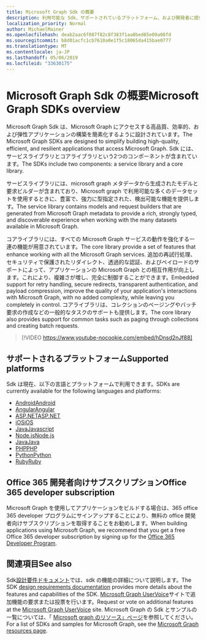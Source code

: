 ```yaml
---
title: Microsoft Graph Sdk の概要
description: 利用可能な Sdk、サポートされているプラットフォーム、および開発者に提供する値について説明します。
localization_priority: Normal
author: MichaelMainer
ms.openlocfilehash: deab2aac6f087f82c8f383f1aa0bed65e09a08fd
ms.sourcegitcommit: b8d01acfc1cb7610a0e1f5c18065da415bae0777
ms.translationtype: MT
ms.contentlocale: ja-JP
ms.lasthandoff: 05/06/2019
ms.locfileid: "33630175"
---
```

# <a name="microsoft-graph-sdks-overview"></a><span data-ttu-id="6c761-103">Microsoft Graph Sdk の概要</span><span class="sxs-lookup"><span data-stu-id="6c761-103">Microsoft Graph SDKs overview</span></span>

<span data-ttu-id="6c761-104">Microsoft Graph Sdk は、Microsoft Graph にアクセスする高品質、効率的、および弾性アプリケーションの構築を簡素化するように設計されています。</span><span class="sxs-lookup"><span data-stu-id="6c761-104">The Microsoft Graph SDKs are designed to simplify building high-quality, efficient, and resilient applications that access Microsoft Graph.</span></span> <span data-ttu-id="6c761-105">Sdk には、サービスライブラリとコアライブラリという2つのコンポーネントが含まれています。</span><span class="sxs-lookup"><span data-stu-id="6c761-105">The SDKs include two components: a service library and a core library.</span></span>

<span data-ttu-id="6c761-106">サービスライブラリには、microsoft graph メタデータから生成されたモデルと要求ビルダーが含まれており、Microsoft graph で利用可能な多くのデータセットを使用するときに、豊富で、強力に型指定された、検出可能な機能を提供します。</span><span class="sxs-lookup"><span data-stu-id="6c761-106">The service library contains models and request builders that are generated from Microsoft Graph metadata to provide a rich, strongly typed, and discoverable experience when working with the many datasets available in Microsoft Graph.</span></span>

<span data-ttu-id="6c761-107">コアライブラリには、すべての Microsoft Graph サービスの動作を強化する一連の機能が用意されています。</span><span class="sxs-lookup"><span data-stu-id="6c761-107">The core library provide a set of features that enhance working with all the Microsoft Graph services.</span></span> <span data-ttu-id="6c761-108">追加の再試行処理、セキュリティで保護されたリダイレクト、透過的な認証、およびペイロードのサポートによって、アプリケーションの Microsoft Graph との相互作用が向上します。これにより、複雑さが増し、完全に制御することができます。</span><span class="sxs-lookup"><span data-stu-id="6c761-108">Embedded support for retry handling, secure redirects, transparent authentication, and payload compression, improve the quality of your application's interactions with Microsoft Graph, with no added complexity, while leaving you completely in control.</span></span> <span data-ttu-id="6c761-109">コアライブラリは、コレクションのページングやバッチ要求の作成などの一般的なタスクのサポートも提供します。</span><span class="sxs-lookup"><span data-stu-id="6c761-109">The core library also provides support for common tasks such as paging through collections and creating batch requests.</span></span>

> [!VIDEO https://www.youtube-nocookie.com/embed/hDnsd2nJf88]


## <a name="supported-platforms"></a><span data-ttu-id="6c761-110">サポートされるプラットフォーム</span><span class="sxs-lookup"><span data-stu-id="6c761-110">Supported platforms</span></span>

<span data-ttu-id="6c761-111">Sdk は現在、以下の言語とプラットフォームで利用できます。</span><span class="sxs-lookup"><span data-stu-id="6c761-111">SDKs are currently available for the following languages and platforms:</span></span>

- [<span data-ttu-id="6c761-112">Android</span><span class="sxs-lookup"><span data-stu-id="6c761-112">Android</span></span>](https://developer.microsoft.com/en-us/graph/get-started/android)
- [<span data-ttu-id="6c761-113">Angular</span><span class="sxs-lookup"><span data-stu-id="6c761-113">Angular</span></span>](https://developer.microsoft.com/en-us/graph/get-started/angular)
- [<span data-ttu-id="6c761-114">ASP.NET</span><span class="sxs-lookup"><span data-stu-id="6c761-114">ASP.NET</span></span>](https://developer.microsoft.com/en-us/graph/get-started/asp.net)
- [<span data-ttu-id="6c761-115">iOS</span><span class="sxs-lookup"><span data-stu-id="6c761-115">iOS</span></span>](https://developer.microsoft.com/en-us/graph/get-started/ios)
- [<span data-ttu-id="6c761-116">Java</span><span class="sxs-lookup"><span data-stu-id="6c761-116">Javascript</span></span>](https://developer.microsoft.com/en-us/graph/get-started/javascript)
- [<span data-ttu-id="6c761-117">Node.js</span><span class="sxs-lookup"><span data-stu-id="6c761-117">Node.js</span></span>](https://developer.microsoft.com/en-us/graph/get-started/node.js)
- [<span data-ttu-id="6c761-118">Java</span><span class="sxs-lookup"><span data-stu-id="6c761-118">Java</span></span>](https://developer.microsoft.com/en-us/graph/get-started/java)
- [<span data-ttu-id="6c761-119">PHP</span><span class="sxs-lookup"><span data-stu-id="6c761-119">PHP</span></span>](https://developer.microsoft.com/en-us/graph/get-started/php)
- [<span data-ttu-id="6c761-120">Python</span><span class="sxs-lookup"><span data-stu-id="6c761-120">Python</span></span>](https://developer.microsoft.com/en-us/graph/get-started/python)
- [<span data-ttu-id="6c761-121">Ruby</span><span class="sxs-lookup"><span data-stu-id="6c761-121">Ruby</span></span>](https://developer.microsoft.com/en-us/graph/get-started/ruby)

## <a name="office-365-developer-subscription"></a><span data-ttu-id="6c761-122">Office 365 開発者向けサブスクリプション</span><span class="sxs-lookup"><span data-stu-id="6c761-122">Office 365 developer subscription</span></span>

<span data-ttu-id="6c761-123">Microsoft Graph を使用してアプリケーションをビルドする場合は、365 office 365 developer プログラムにサインアップすることにより、無料の office 開発者向けサブスクリプションを取得することをお勧めします。</span><span class="sxs-lookup"><span data-stu-id="6c761-123">When building applications using Microsoft Graph, we recommend that you get a free Office 365 developer subscription by signing up for the [Office 365 Developer Program](http://aka.ms/OfficeDevProgram).</span></span>

## <a name="see-also"></a><span data-ttu-id="6c761-124">関連項目</span><span class="sxs-lookup"><span data-stu-id="6c761-124">See also</span></span>

<span data-ttu-id="6c761-125">Sdk[設計要件ドキュメント](https://github.com/microsoftgraph/msgraph-sdk-design)では、sdk の機能の詳細について説明します。</span><span class="sxs-lookup"><span data-stu-id="6c761-125">The SDK [design requirements documentation](https://github.com/microsoftgraph/msgraph-sdk-design) provides more details about the features and capabilities of the SDK.</span></span> <span data-ttu-id="6c761-126">[Microsoft Graph UserVoice](https://microsoftgraph.uservoice.com)サイトで追加機能の要求または投票を行います。</span><span class="sxs-lookup"><span data-stu-id="6c761-126">Request or vote on additional features at the [Microsoft Graph UserVoice](https://microsoftgraph.uservoice.com) site.</span></span> <span data-ttu-id="6c761-127">Microsoft Graph の Sdk とサンプルの一覧については、「 [Microsoft graph のリソース」ページ](https://developer.microsoft.com/en-us/graph/gallery/?filterBy=Samples,SDKs)を参照してください。</span><span class="sxs-lookup"><span data-stu-id="6c761-127">For a list of SDKs and samples for Microsoft Graph, see the [Microsoft Graph resources page](https://developer.microsoft.com/en-us/graph/gallery/?filterBy=Samples,SDKs).</span></span>

